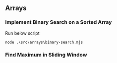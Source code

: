 ## Arrays

### Implement Binary Search on a Sorted Array

Run below script

```
node .\src\arrays\binary-search.mjs
```

### Find Maximum in Sliding Window
